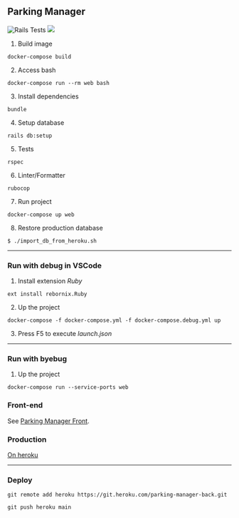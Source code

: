 ## Parking Manager

![Rails Tests](https://github.com/ValterAndrei/mLabs_test/workflows/Rails%20Tests/badge.svg)
<a href="https://codeclimate.com/github/ValterAndrei/mLabs_test/maintainability"><img src="https://api.codeclimate.com/v1/badges/db3aeff20875aeb0b636/maintainability" /></a>

1. Build image
```
docker-compose build
```

2. Access bash
```
docker-compose run --rm web bash
```

3. Install dependencies
```
bundle
```

4. Setup database
```
rails db:setup
```

5. Tests
```
rspec
```

6. Linter/Formatter
```
rubocop
```

7. Run project
```
docker-compose up web
```

8. Restore production database
```
$ ./import_db_from_heroku.sh
```

---

### Run with debug in VSCode

1. Install extension _Ruby_
```
ext install rebornix.Ruby
```

2. Up the project
```
docker-compose -f docker-compose.yml -f docker-compose.debug.yml up
```

3. Press F5 to execute _launch.json_

---

### Run with byebug

1. Up the project
```
docker-compose run --service-ports web
```

### Front-end
See [Parking Manager Front](https://github.com/ValterAndrei/parking_manager_front/).


### Production
[On heroku](https://parking-manager-front.herokuapp.com/)

---

### Deploy
```
git remote add heroku https://git.heroku.com/parking-manager-back.git

git push heroku main
```
